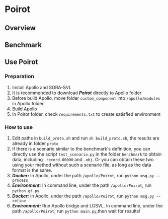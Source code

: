 #  Poirot
## Overview
## Benchmark
## Use Poirot
### Preparation
1. Install Apollo and SORA-SVL
2. It is recommended to download ***Poirot*** directly to Apollo folder
3. Before build Apollo, move folder `custom_component` into `/apollo/modules` in Apollo folder
4. Build Apollo
5. In Poirot folder, check `requirements.txt` to create satisfied environment
### How to use
1. Edit paths in `build_proto.sh` and run `sh build_proto.sh`, the results are already in folder `proto`
2. If there is a scenario similar to the benchmark's definition, you can directly use the script `test_scenario.py` in the folder `benchmark` to obtain data, including `.record.00000` and `.obj`. Or you can obtain these two using your method without such a scenario file, as long as the data format is the same.
3. ***Docker:*** In Apollo, under the path `/apollo/Poirot`, run `python msg.py --process`
4. ***Environment:*** In command line, under the path `/apollo/Poirot`, run `python gt.py`
5. ***Docker:*** In Apollo, under the path `/apollo/Poirot`, run `python msg.py --refine`
6. ***Environment:*** Run Apollo bridge and LGSVL. In command line, under the path `/apollo/Poirot`, run `python main.py`,then wait for results!
